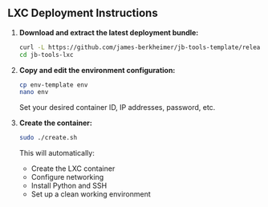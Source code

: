 ## LXC Deployment Instructions

1. **Download and extract the latest deployment bundle:**

   ```bash
   curl -L https://github.com/james-berkheimer/jb-tools-template/releases/latest/download/jb-tools-lxc.tar.gz | tar xz
   cd jb-tools-lxc
   ```

2. **Copy and edit the environment configuration:**

   ```bash
   cp env-template env
   nano env
   ```

   Set your desired container ID, IP addresses, password, etc.

3. **Create the container:**

   ```bash
   sudo ./create.sh
   ```

   This will automatically:

   - Create the LXC container
   - Configure networking
   - Install Python and SSH
   - Set up a clean working environment
